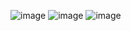 ![image](https://user-images.githubusercontent.com/80698899/138592987-cb02c190-730f-4fb1-9987-94a028987828.png)
![image](https://user-images.githubusercontent.com/80698899/138593129-5192b27e-f2af-46d8-ab9c-3839fea62069.png)
![image](https://user-images.githubusercontent.com/80698899/138593075-5a61cc1e-5c2e-4e6c-adfd-c2118930b01b.png)


